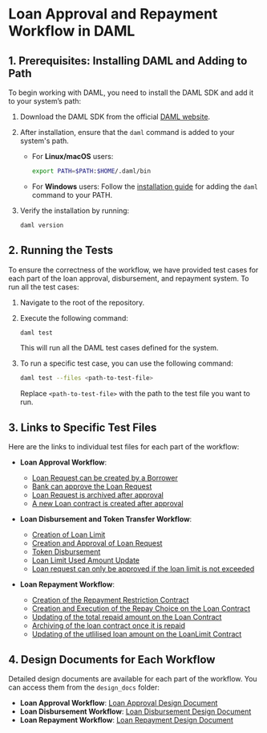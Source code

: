 
# Loan Approval and Repayment Workflow in DAML

## 1. Prerequisites: Installing DAML and Adding to Path

To begin working with DAML, you need to install the DAML SDK and add it to your system’s path:

1. Download the DAML SDK from the official [DAML website](https://docs.daml.com/getting-started/installation.html).
2. After installation, ensure that the `daml` command is added to your system's path.
    - For **Linux/macOS** users:
      ```bash
      export PATH=$PATH:$HOME/.daml/bin
      ```
    - For **Windows** users:
      Follow the [installation guide](https://docs.daml.com/getting-started/installation.html#adding-daml-to-your-path) for adding the `daml` command to your PATH.

3. Verify the installation by running:
   ```bash
   daml version
   ```

## 2. Running the Tests

To ensure the correctness of the workflow, we have provided test cases for each part of the loan approval, disbursement, and repayment system. To run all the test cases:

1. Navigate to the root of the repository.
2. Execute the following command:
   ```bash
   daml test
   ```
    This will run all the DAML test cases defined for the system.

3. To run a specific test case, you can use the following command:
   ```bash
   daml test --files <path-to-test-file>
   ```
   Replace `<path-to-test-file>` with the path to the test file you want to run.

## 3. Links to Specific Test Files

Here are the links to individual test files for each part of the workflow:

- **Loan Approval Workflow**:
  - [Loan Request can be created by a Borrower](./daml/1_loan_approval_workflow/Test/LoanApprovalTest.daml)
  - [Bank can approve the Loan Request](./daml/1_loan_approval_workflow/Test/LoanApprovalTest.daml)
  - [Loan Request is archived after approval](./daml/1_loan_approval_workflow/Test/LoanApprovalTest.daml)
  - [A new Loan contract is created after approval](./daml/1_loan_approval_workflow/Test/LoanApprovalTest.daml)
  
- **Loan Disbursement and Token Transfer Workflow**:
  - [Creation  of Loan Limit](./daml/2_token_disbursement_and_loan_limit/Test/LoanLimitTest.daml)
  - [Creation and Approval of Loan Request](./daml/2_token_disbursement_and_loan_limit/Test/LoanRequestTest.daml)
  - [Token Disbursement](./daml/2_token_disbursement_and_loan_limit/Test/LoanDisbursementTest.daml)
  - [Loan Limit Used Amount Update](./daml/2_token_disbursement_and_loan_limit/Test/LoanLimitUpdateTest.daml)
  - [Loan request can only be approved if the loan limit is not exceeded](./daml/2_token_disbursement_and_loan_limit/Test/LoanLimitExceededTest.daml)
  
- **Loan Repayment Workflow**:
  - [Creation of the Repayment Restriction Contract](./daml/3_loan_repayment_workflow/Test/RepaymentRestrictionTest.daml)
  - [Creation and Execution of the Repay Choice on the Loan Contract](./daml/3_loan_repayment_workflow/Test/LoanRepaymentTest.daml)
  - [Updating of the total repaid amount on the Loan Contract](./daml/3_loan_repayment_workflow/Test/LoanRepaymentTest.daml)
  - [Archiving of the loan contract once it is repaid](./daml/3_loan_repayment_workflow/Test/LoanRepaymentTest.daml)
  - [Updating of the utlilised loan amount on the LoanLimit Contract](./daml/3_loan_repayment_workflow/Test/LoanRepaymentTest.daml)

## 4. Design Documents for Each Workflow

Detailed design documents are available for each part of the workflow. You can access them from the `design_docs` folder:

- **Loan Approval Workflow**: [Loan Approval Design Document](./design_docs/1_loan_approval_flow.md)
- **Loan Disbursement Workflow**: [Loan Disbursement Design Document](./design_docs/2_token_disbursement_and_loan_limit.md)
- **Loan Repayment Workflow**: [Loan Repayment Design Document](./design_docs/3_loan_repayment_workflow.md)
